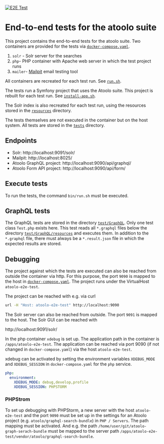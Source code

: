 [![E2E Test](https://github.com/sitepark/atoolo-e2e-test/actions/workflows/e2e-test.yml/badge.svg)](https://github.com/sitepark/atoolo-e2e-test/actions/workflows/e2e-test.yml)

# End-to-end tests for the atoolo suite

This project contains the end-to-end tests for the atoolo suite. Two containers are provided for the tests via [`docker-compose.yaml`](docker-compose.yaml).

1. `solr` - Solr server for the searches
2. `php`- PHP container with Apache web server in which the test project runs
2. `mailer`- [Mailpit](https://github.com/axllent/mailpit) email testing tool

All containers are recreated for each test run. See [`run.sh`](bin/run.sh).

The tests run a Symfony project that uses the Atoolo suite. This project is rebuilt for each test run. See [`install-app.sh`](docker/php/bin/install-app.sh).

The Solr index is also recreated for each test run, using the resources stored in the [`resources`](resources/) directory.

The tests themselves are not executed in the container but on the host system. All tests are stored in the [`tests`](tests/) directory.

## Endpoints

- Solr: http://localhost:9091/solr/
- Mailpit: http://localhost:8025/
- Atoolo GraphQL project: http://localhost:9090/api/graphql/
- Atoolo Form API project: http://localhost:9090/api/form/

## Execute tests

To run the tests, the command `bin/run.sh` must be executed.

## GraphQL tests

The GraphQL tests are stored in the directory [`test/GraphQL`](tests/GraphQL). Only one test class `Test.php` exists here. This test reads all `*.graphql` files below the directory [`test/GraphQL/resources`](test/GraphQL/resources/) and executes them. In addition to the `*.graphql` file, there must always be a `*.result.json` file in which the expected results are stored.

## Debugging

The project against which the tests are executed can also be reached from outside the container via http. For this purpose, the port `9090` is mapped to the host in [`docker-compose.yaml`](docker-compose.yaml). The project runs under the VirtualHost `atoolo-e2e-test`.

The project can be reached with e.g. via curl

```bash
url -H "Host: atoolo-e2e-test" http://localhost:9090
```

The Solr server can also be reached from outside. The port `9091` is mapped to the host. The Solr GUI can be reached with

http://localhost:9091/solr/

In the php container `xdebug` is set up. The application path in the container is `/apps/atoolo-e2e-test`. The application can be reached via port 9090 (if not changed in `docker-compose.yaml`) via the host `atoolo-e2e-test`.

xdebug can be activated by setting the environment variables `XDEBUG_MODE` and `XDEBUG_SESSION` in `docker-compose.yaml` for the `php` service.

```yaml
php:
  environment:
    XDEBUG_MODE: debug,develop,profile
    XDEBUG_SESSION: PHPSTORM
```

### PHPStrom

To set up debugging with PHPStorm, a new server with the host `atoolo-e2e-test` and the port `9090` must be set up in the settings for an Atoolo project (e.g. `atoolo/graphql-search-bundle`) in `PHP / Servers`. The path mapping must be activated. And e.g. the path `/home/user/git/atoolo-graph-serach-bundle` must be mapped to the server path `/apps/atoolo-e2e-test/vendor/atoolo/graphql-search-bundle`.
